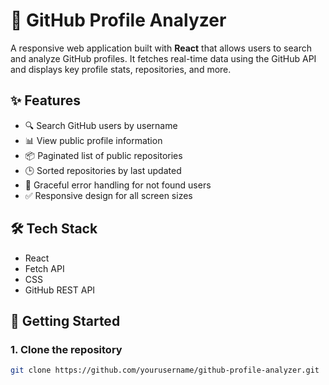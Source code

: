 # 👤 GitHub Profile Analyzer

A responsive web application built with **React** that allows users to search and analyze GitHub profiles. It fetches real-time data using the GitHub API and displays key profile stats, repositories, and more.

## ✨ Features

- 🔍 Search GitHub users by username
- 📊 View public profile information
- 📦 Paginated list of public repositories
- 🕒 Sorted repositories by last updated
- 🚫 Graceful error handling for not found users
- ✅ Responsive design for all screen sizes

## 🛠 Tech Stack

- React
- Fetch API
- CSS
- GitHub REST API


## 🚀 Getting Started

### 1. Clone the repository

```bash
git clone https://github.com/yourusername/github-profile-analyzer.git
